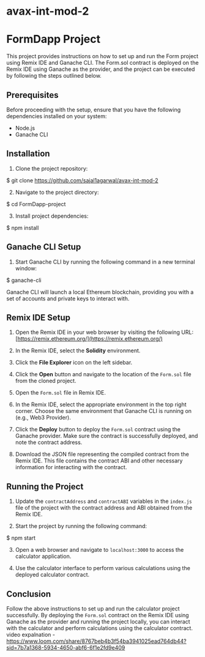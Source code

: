 # avax-int-mod-2
# FormDapp Project

This project provides instructions on how to set up and run the Form project using Remix IDE and Ganache CLI. The Form.sol contract is deployed on the Remix IDE using Ganache as the provider, and the project can be executed by following the steps outlined below.

## Prerequisites

Before proceeding with the setup, ensure that you have the following dependencies installed on your system:

- Node.js
- Ganache CLI

## Installation

1. Clone the project repository:

$ git clone https://github.com/sajal1agarwal/avax-int-mod-2


2. Navigate to the project directory:

$ cd FormDapp-project


3. Install project dependencies:

$ npm install


## Ganache CLI Setup

1. Start Ganache CLI by running the following command in a new terminal window:

$ ganache-cli


Ganache CLI will launch a local Ethereum blockchain, providing you with a set of accounts and private keys to interact with.

## Remix IDE Setup

1. Open the Remix IDE in your web browser by visiting the following URL: [https://remix.ethereum.org/](https://remix.ethereum.org/)

2. In the Remix IDE, select the **Solidity** environment.

3. Click the **File Explorer** icon on the left sidebar.

4. Click the **Open** button and navigate to the location of the `Form.sol` file from the cloned project.

5. Open the `Form.sol` file in Remix IDE.

6. In the Remix IDE, select the appropriate environment in the top right corner. Choose the same environment that Ganache CLI is running on (e.g., Web3 Provider).

7. Click the **Deploy** button to deploy the `Form.sol` contract using the Ganache provider. Make sure the contract is successfully deployed, and note the contract address.

8. Download the JSON file representing the compiled contract from the Remix IDE. This file contains the contract ABI and other necessary information for interacting with the contract.

## Running the Project

1. Update the `contractAddress` and `contractABI` variables in the `index.js` file of the project with the contract address and ABI obtained from the Remix IDE.

2. Start the project by running the following command:

$ npm start


3. Open a web browser and navigate to `localhost:3000` to access the calculator application.

4. Use the calculator interface to perform various calculations using the deployed calculator contract.

## Conclusion

Follow the above instructions to set up and run the calculator project successfully. By deploying the `Form.sol` contract on the Remix IDE using Ganache as the provider and running the project locally, you can interact with the calculator and perform calculations using the calculator contract.
video expalnation - https://www.loom.com/share/8767beb4b3f54ba3941025ead764db44?sid=7b7a1368-5934-4650-abf6-6f1e2fd9e409
